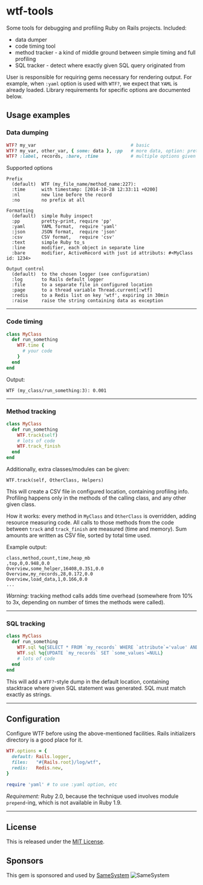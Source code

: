wtf-tools
=========

Some tools for debugging and profiling Ruby on Rails projects. Included:

* data dumper 
* code timing tool
* method tracker - a kind of middle ground between simple timing and full profiling
* SQL tracker - detect where exactly given SQL query originated from

User is responsible for requiring gems necessary for rendering output. 
For example, when `:yaml` option is used with `WTF?`, we expect that `YAML` is already loaded.
Library requirements for specific options are documented below.

Usage examples
--------------

### Data dumping

```ruby
WTF? my_var                                   # basic
WTF? my_var, other_var, { some: data }, :pp   # more data, option: pretty-print
WTF? :label, records, :bare, :time            # multiple options given
```

Supported options

```
Prefix
  (default)  WTF (my_file_name/method_name:227): 
  :time      with timestamp: [2014-10-28 12:33:11 +0200]
  :nl        new line before the record
  :no        no prefix at all

Formatting
  (default)  simple Ruby inspect
  :pp        pretty-print, require 'pp'
  :yaml      YAML format,  require 'yaml'
  :json      JSON format,  require 'json'
  :csv       CSV format,   require 'csv'
  :text      simple Ruby to_s
  :line      modifier, each object in separate line
  :bare      modifier, ActiveRecord with just id attributs: #<MyClass id: 1234>

Output control
  (default)  to the chosen logger (see configuration)
  :log       to Rails default logger
  :file      to a separate file in configured location
  :page      to a thread variable Thread.current[:wtf]
  :redis     to a Redis list on key 'wtf', expiring in 30min
  :raise     raise the string containing data as exception
```

---

### Code timing

```ruby
class MyClass
  def run_something
    WTF.time {
      # your code
    }
  end
end
```

Output:

```
WTF (my_class/run_something:3): 0.001
```

---

### Method tracking

```ruby
class MyClass
  def run_something
    WTF.track(self)
    # lots of code
    WTF.track_finish
  end
end
```

Additionally, extra classes/modules can be given:

```
WTF.track(self, OtherClass, Helpers)
```

This will create a CSV file in configured location, containing profiling info.
Profiling happens only in the methods of the calling class, and any other given class.

How it works: every method in `MyClass` and `OtherClass` is overridden, adding resource measuring code.
All calls to those methods from the code between `track` and `track_finish` are measured (time and memory).
Sum amounts are written as CSV file, sorted by total time used.

Example output:

```csv
class,method,count,time,heap_mb
,top,0,0.948,0.0
Overview,some_helper,16408,0.351,0.0
Overview,my_records,28,0.172,0.0
Overview,load_data,1,0.166,0.0 
...
```

*Warning:* tracking method calls adds time overhead (somewhere from 10% to 3x, depending on number of times the methods were called).

---

### SQL tracking

```ruby
class MyClass
  def run_something
    WTF.sql %q{SELECT * FROM `my_records` WHERE `attribute`='value' AND `etc`}
    WTF.sql %q{UPDATE `my_records` SET `some_values`=NULL}
    # lots of code
  end
end
```

This will add a `WTF?`-style dump in the default location, containing stacktrace where given SQL statement was generated. SQL must match exactly as strings.

---


Configuration
-------------

Configure WTF before using the above-mentioned facilities. Rails initializers directory is a good place for it.

```ruby
WTF.options = {
  default: Rails.logger,
  files:   "#{Rails.root}/log/wtf",
  redis:   Redis.new,
}

require 'yaml' # to use :yaml option, etc
```

*Requirement:* Ruby 2.0, because the technique used involves module `prepend`-ing, which is not available in Ruby 1.9.

---

License
-------

This is released under the [MIT License](http://www.opensource.org/licenses/MIT).

Sponsors
-------

This gem is sponsored and used by [SameSystem](http://www.samesystem.com)
![SameSystem](http://www.samesystem.com/assets/logo_small.png)
